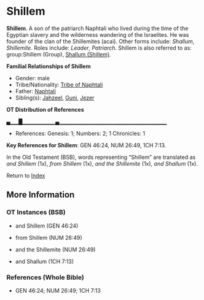 # Shillem
**Shillem**. 
A son of the patriarch Naphtali who lived during the time of the Egyptian slavery and the wilderness wandering of the Israelites. He was founder of the clan of the Shillemites (acai). 
Other forms include: 
*Shallum*, *Shillemite*. 
Roles include: 
_Leader_, _Patriarch_. 
Shillem is also referred to as: 
group:Shillem (Group), [Shallum (Shillem)](Shallum.16.md). 




**Familial Relationships of Shillem**


* Gender: male
* Tribe/Nationality: [Tribe of Naphtali](../../../groups/md/acai/Naphtali.md)
* Father: [Naphtali](Naphtali.md)
* Sibling(s): [Jahzeel](Jahzeel.md), [Guni](Guni.md), [Jezer](Jezer.md)


**OT Distribution of References**

▄▁▁█▁▁▁▁▁▁▁▁▄▁▁▁▁▁▁▁▁▁▁▁▁▁▁▁▁▁▁▁▁▁▁▁▁▁▁
* References: Genesis: 1; Numbers: 2; 1 Chronicles: 1



**Key References for Shillem**: 
GEN 46:24, NUM 26:49, 1CH 7:13. 


In the Old Testament (BSB), words representing “Shillem” are translated as 
*and Shillem* (1x), *from Shillem* (1x), *and the Shillemite* (1x), *and Shallum* (1x). 




Return to [Index](00-Index.md)

## More Information

### OT Instances (BSB)

* and Shillem (GEN 46:24)

* from Shillem (NUM 26:49)

* and the Shillemite (NUM 26:49)

* and Shallum (1CH 7:13)



### References (Whole Bible)

* GEN 46:24; NUM 26:49; 1CH 7:13



